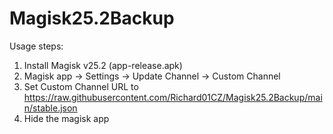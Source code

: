 # Magisk25.2Backup
Usage steps:
1. Install Magisk v25.2 (app-release.apk)
2. Magisk app -> Settings -> Update Channel -> Custom Channel
3. Set Custom Channel URL to https://raw.githubusercontent.com/Richard01CZ/Magisk25.2Backup/main/stable.json
4. Hide the magisk app